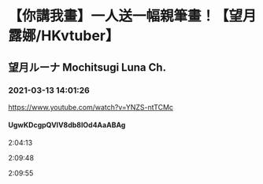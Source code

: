 # 【你講我畫】一人送一幅親筆畫！【望月露娜/HKvtuber】

## 望月ルーナ  Mochitsugi Luna Ch.

### 2021-03-13 14:01:26

https://www.youtube.com/watch?v=YNZS-ntTCMc

#### UgwKDcgpQVlV8db8lOd4AaABAg

2:04:13

2:09:48

2:09:55

